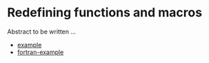 # Redefining functions and macros

Abstract to be written ...

- [example](example/)
- [fortran-example](fortran-example/)
